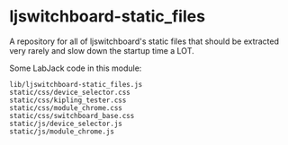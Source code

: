 # ljswitchboard-static_files
A repository for all of ljswitchboard's static files that should be extracted very rarely and slow down the startup time a LOT.

Some LabJack code in this module:

```
lib/ljswitchboard-static_files.js
static/css/device_selector.css
static/css/kipling_tester.css
static/css/module_chrome.css
static/css/switchboard_base.css
static/js/device_selector.js
static/js/module_chrome.js
```
